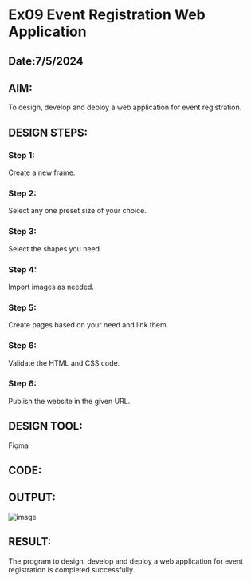 # Ex09 Event Registration Web Application
## Date:7/5/2024

## AIM:
To design, develop and deploy a web application for event registration.

## DESIGN STEPS:

### Step 1:
Create a new frame.

### Step 2:
Select any one preset size of your choice.

### Step 3:
Select the shapes you need.

### Step 4:
Import images as needed.

### Step 5:
Create pages based on your need and link them.

### Step 6:

Validate the HTML and CSS code.

### Step 6:

Publish the website in the given URL.

## DESIGN TOOL:
Figma

## CODE:


## OUTPUT:
![image](https://github.com/harshulaxman/Figma/assets/145686689/eb2e3c4b-7b6f-4503-81bd-96f05f606a99)


## RESULT:
The program to design, develop and deploy a web application for event registration is completed successfully.
